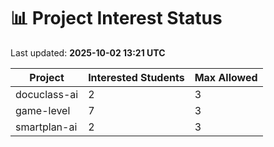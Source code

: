 # 📊 Project Interest Status

Last updated: **2025-10-02 13:21 UTC**

| Project | Interested Students | Max Allowed |
|---------|---------------------|-------------|
| docuclass-ai | 2 | 3 |
| game-level | 7 | 3 |
| smartplan-ai | 2 | 3 |
